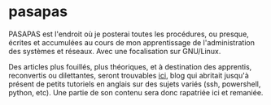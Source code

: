 # pasapas

PASAPAS est l'endroit où je posterai toutes les procédures, ou presque, écrites et accumulées au cours de mon apprentissage de l'administration des systèmes et réseaux. Avec une focalisation sur GNU/Linux.

Des articles plus fouillés, plus théoriques, et à destination des apprentis, reconvertis ou dilettantes, seront trouvables  [ici](https://lagjb.bearblog.dev/), blog qui abritait jusqu'à présent de petits tutoriels en anglais sur des sujets variés (ssh, powershell, python, etc). Une partie de son contenu sera donc rapatriée ici et remaniée.
